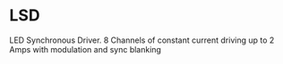 # LSD
LED Synchronous Driver. 8 Channels of constant current driving up to 2 Amps with modulation and sync blanking 
